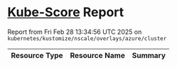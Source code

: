 # [Kube-Score](https://kube-score.com/) Report

Report from Fri Feb 28 13:34:56 UTC 2025 on `kubernetes/kustomize/nscale/overlays/azure/cluster`

| Resource Type | Resource Name | Summary |
| - | - | - |
